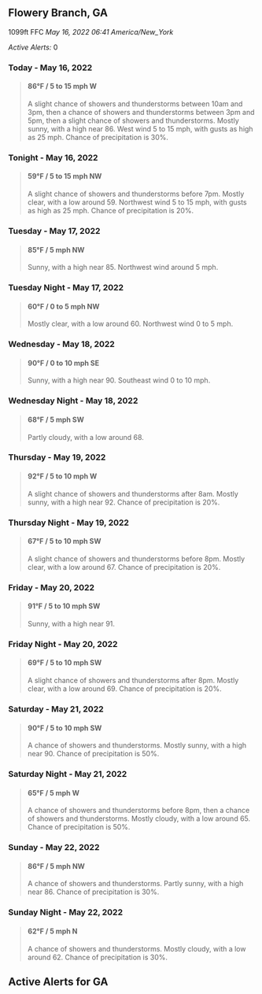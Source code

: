 ## Flowery Branch, GA
1099ft
FFC
*May 16, 2022 06:41 America/New_York*

*Active Alerts:* 0
### Today - May 16, 2022
> #### **86&deg;F** / 5 to 15 mph W
> A slight chance of showers and thunderstorms between 10am and 3pm, then a chance of showers and thunderstorms between 3pm and 5pm, then a slight chance of showers and thunderstorms. Mostly sunny, with a high near 86. West wind 5 to 15 mph, with gusts as high as 25 mph. Chance of precipitation is 30%.

### Tonight - May 16, 2022
> #### **59&deg;F** / 5 to 15 mph NW
> A slight chance of showers and thunderstorms before 7pm. Mostly clear, with a low around 59. Northwest wind 5 to 15 mph, with gusts as high as 25 mph. Chance of precipitation is 20%.

### Tuesday - May 17, 2022
> #### **85&deg;F** / 5 mph NW
> Sunny, with a high near 85. Northwest wind around 5 mph.

### Tuesday Night - May 17, 2022
> #### **60&deg;F** / 0 to 5 mph NW
> Mostly clear, with a low around 60. Northwest wind 0 to 5 mph.

### Wednesday - May 18, 2022
> #### **90&deg;F** / 0 to 10 mph SE
> Sunny, with a high near 90. Southeast wind 0 to 10 mph.

### Wednesday Night - May 18, 2022
> #### **68&deg;F** / 5 mph SW
> Partly cloudy, with a low around 68.

### Thursday - May 19, 2022
> #### **92&deg;F** / 5 to 10 mph W
> A slight chance of showers and thunderstorms after 8am. Mostly sunny, with a high near 92. Chance of precipitation is 20%.

### Thursday Night - May 19, 2022
> #### **67&deg;F** / 5 to 10 mph SW
> A slight chance of showers and thunderstorms before 8pm. Mostly clear, with a low around 67. Chance of precipitation is 20%.

### Friday - May 20, 2022
> #### **91&deg;F** / 5 to 10 mph SW
> Sunny, with a high near 91.

### Friday Night - May 20, 2022
> #### **69&deg;F** / 5 to 10 mph SW
> A slight chance of showers and thunderstorms after 8pm. Mostly clear, with a low around 69. Chance of precipitation is 20%.

### Saturday - May 21, 2022
> #### **90&deg;F** / 5 to 10 mph SW
> A chance of showers and thunderstorms. Mostly sunny, with a high near 90. Chance of precipitation is 50%.

### Saturday Night - May 21, 2022
> #### **65&deg;F** / 5 mph W
> A chance of showers and thunderstorms before 8pm, then a chance of showers and thunderstorms. Mostly cloudy, with a low around 65. Chance of precipitation is 50%.

### Sunday - May 22, 2022
> #### **86&deg;F** / 5 mph NW
> A chance of showers and thunderstorms. Partly sunny, with a high near 86. Chance of precipitation is 30%.

### Sunday Night - May 22, 2022
> #### **62&deg;F** / 5 mph N
> A chance of showers and thunderstorms. Mostly cloudy, with a low around 62. Chance of precipitation is 30%.

## Active Alerts for GA

